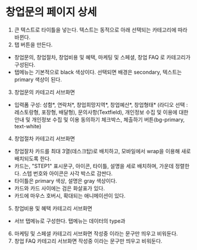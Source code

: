 # 창업문의 페이지 상세

1. 큰 텍스트로 타이틀을 넣는다. 텍스트는 동적으로 아래 선택되는 카테고리에 따라 바뀐다.
2. 탭 버튼을 만든다.

- 창업문의, 창업절차, 창업비용 및 혜택, 마케팅 및 스페셜, 창업 FAQ 로 카테고리가 구성된다.
- 탭메뉴는 기본적으로 black 색상이다. 선택되면 배경은 secondary, 텍스트는 primary 색상이 된다.

3. 창업문의 카테고리 서브화면

- 입력폼 구성: 성함*, 연락처*, 창업희망지역*, 창업예산*, 창업형태* (라디오 선택 : 레스토랑형, 포장형, 배달형), 문의사항(Textfield), 개인정보 수집 및 이용에 대한 안내 및 개인정보 수집 및 이용 동의하기 체크박스, 체출하기 버튼(bg-primary, text-white)

4. 창업절차 카테고리 서브화면

- 창업잘차 카드를 최대 3열(데스크탑)로 배치하고, 모바일에서 wrap을 이용해 새로 배치되도록 한다.
- 카드는, "STEP1" 표시문구, 아이콘, 타이틀, 설명을 세로 배치하며, 가운데 정렬한다. 스텝 번호와 아이콘은 사각 박스로 감싼다.
- 타이틀은 primary 색상, 설명은 gray 색상이다.
- 카드와 카드 사이에는 검은 화살표가 있다.
- 카드에 마우스 호버시, 확대되는 애니메이션이 있다.

5. 창업비용 및 혜택 카테고리 서브화면

- 서브 탭메뉴로 구성한다. 탭메뉴는 데이터의 type과

6. 마케팅 및 스페셜 카테고리 서브화면
   작성중 이라는 문구만 띄우고 비워둔다.
7. 창업 FAQ 카테고리 서브화면
   작성중 이라는 문구만 띄우고 비워둔다.
